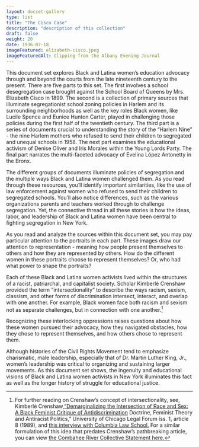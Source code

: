 ```yaml
---
layout: docset-gallery
type: list
title: "The Cisco Case"
description: "description of this collection"
draft: false
weight: 20
date: 1936-07-18
imageFeatured: elizabeth-cisco.jpeg
imageFeaturedAlt: Clipping from the Albany Evening Journal
---
```


This document set explores Black and Latina women’s education advocacy through and beyond the courts from the late nineteenth century to the present. There are five parts to this set. The first involves a school desegregation case brought against the School Board of Queens by Mrs. Elizabeth Cisco in 1899. The second is a collection of primary sources that illuminate segregationist school zoning policies in Harlem and its surrounding neighborhoods as well as the key roles Black women, like Lucile Spence and Eunice Hunton Carter, played in challenging those policies during the first half of the twentieth century. The third part is a series of documents crucial to understanding the story of the “Harlem Nine” - the nine Harlem mothers who refused to send their children to segregated and unequal schools in 1958. The next part examines the educational activism of Denise Oliver and Iris Morales within the Young Lords Party. The final part narrates the multi-faceted advocacy of Evelina López Antonetty in the Bronx.

The different groups of documents illuminate policies of segregation and the multiple ways Black and Latina women challenged them. As you read through these resources, you’ll identify important similarities, like the use of law enforcement against women who refused to send their children to segregated schools. You’ll also notice differences, such as the various organizations parents and teachers worked through to challenge segregation. Yet, the connective thread in all these stories is how the ideas, labor, and leadership of Black and Latina women have been central to fighting segregation in New York.

As you read and analyze the sources within this document set, you may pay particular attention to the portraits in each part. These images draw our attention to representation - meaning how people present themselves to others and how they are represented by others. How do the different women in these portraits choose to represent themselves? Or, who had what power to shape the portraits?

Each of these Black and Latina women activists lived within the structures of a racist, patriarchal, and capitalist society. Scholar Kimberlé Crenshaw provided the term “intersectionality” to describe the ways racism, sexism, classism, and other forms of discrimination intersect, interact, and overlap with one another. For example, Black women face both racism and sexism not as separate challenges, but in connection with one another.[^1]

Recognizing these interlocking oppressions raises questions about how these women pursued their advocacy, how they navigated obstacles, how they chose to represent themselves, and how others chose to represent them.

Although histories of the Civil Rights Movement tend to emphasize charismatic, male leadership, especially that of Dr. Martin Luther King, Jr., women’s leadership was critical to organizing and sustaining larger movements. As this document set shows, the ingenuity and educational visions of Black and Latina women activists in New York illuminates this fact as well as the longer history of struggle for educational justice.

[^1]: For further reading on Crenshaw’s concept of intersectionality, see, Kimberlé Crenshaw,[“Demarginalizing the Intersection of Race and Sex: A Black Feminist Critique of Antidiscrimination](https://chicagounbound.uchicago.edu/cgi/viewcontent.cgi?article=1052&context=uclf) Doctrine, Feminist Theory and Antiracist Politics,” University of Chicago Legal Forum iss. 1, article 8 (1989), and [this interview with Columbia Law School.](https://www.law.columbia.edu/news/archive/kimberle-crenshaw-intersectionality-more-two-decades-later) For a similar formulation of this idea that predates Crenshaw’s pathbreaking article, you can view [the Combahee River Collective Statement here.](https://americanstudies.yale.edu/sites/default/files/files/Keyword%20Coalition_Readings.pdf)
